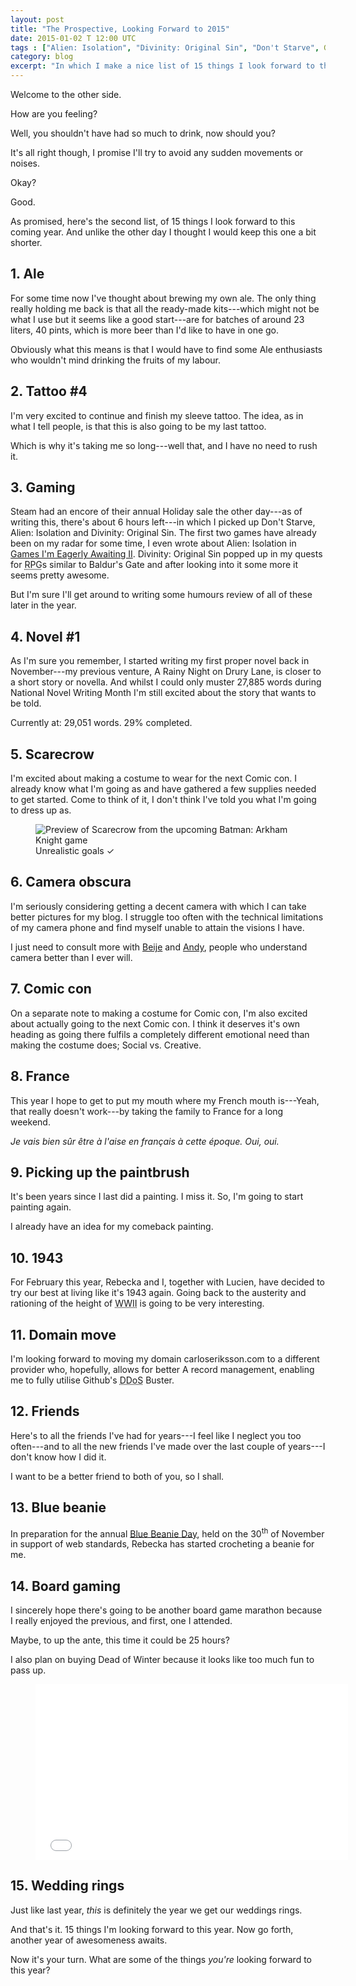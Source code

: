 ```yaml
---
layout: post
title: "The Prospective, Looking Forward to 2015"
date: 2015-01-02 T 12:00 UTC
tags : ["Alien: Isolation", "Divinity: Original Sin", "Don't Starve", Gaming, "Batman: Arkham Knight", Board Gaming, Web Standards, Marathon, NaNoWriMo, Year Plans, Tattoo, Video, World War II, Painting, Writing, France, Cosplay, Comic Con]
category: blog
excerpt: "In which I make a nice list of 15 things I look forward to this coming year."
---
```

Welcome to the other side.

How are you feeling?

Well, you shouldn't have had so much to drink, now should you?

It's all right though, I promise I'll try to avoid any sudden movements or noises.

Okay?

Good.

As promised, here's the second list, of 15 things I look forward to this coming year. And unlike the other day I thought I would keep this one a bit shorter.

## 1. Ale

For some time now I've thought about brewing my own ale. The only thing really holding me back is that all the ready-made kits---which might not be what I use but it seems like a good start---are for batches of around 23 liters, 40 pints, which is more beer than I'd like to have in one go.

Obviously what this means is that I would have to find some Ale enthusiasts who wouldn't mind drinking the fruits of my labour.

## 2. Tattoo \#4

I'm very excited to continue and finish my sleeve tattoo. The idea, as in what I tell people, is that this is also going to be my last tattoo.

Which is why it's taking me so long---well that, and I have no need to rush it.

## 3. Gaming

Steam had an encore of their annual Holiday sale the other day---as of writing this, there's about 6 hours left---in which I picked up Don't Starve, Alien: Isolation and Divinity: Original Sin. The first two games have already been on my radar for some time, I even wrote about Alien: Isolation in [Games I'm Eagerly Awaiting II][games]. Divinity: Original Sin popped up in my quests for <abbr title="role-playing game">RPG</abbr>s similar to Baldur's Gate and after looking into it some more it seems pretty awesome.

But I'm sure I'll get around to writing some humours review of all of these later in the year.

## 4. Novel \#1

As I'm sure you remember, I started writing my first proper novel back in November---my previous venture, A Rainy Night on Drury Lane, is closer to a short story or novella. And whilst I could only muster 27,885 words during National Novel Writing Month I'm still excited about the story that wants to be told.

Currently at: 29,051 words. 29% completed.

## 5. Scarecrow

I'm excited about making a costume to wear for the next Comic con. I already know what I'm going as and have gathered a few supplies needed to get started. Come to think of it, I don't think I've told you what I'm going to dress up as.

<figure>
	<img class="js-lazy-load" data-original="/assets/posts/2015/january/the-prospective-looking-forward-to-2015/batman-arkham-knight-scarecrow.jpg" alt="Preview of Scarecrow from the upcoming Batman: Arkham Knight game">
	<figcaption>Unrealistic goals ✓</figcaption>
</figure>

## 6. Camera obscura

I'm seriously considering getting a decent camera with which I can take better pictures for my blog. I struggle too often with the technical limitations of my camera phone and find myself unable to attain the visions I have.

I just need to consult more with [Beije][beije] and [Andy][andy], people who understand camera better than I ever will.

## 7. Comic con

On a separate note to making a costume for Comic con, I'm also excited about actually going to the next Comic con. I think it deserves it's own heading as going there fulfils a completely different emotional need than making the costume does; Social vs. Creative.

## 8. France

This year I hope to get to put my mouth where my French mouth is---Yeah, that really doesn't work---by taking the family to France for a long weekend.

<i lang="fr">Je vais bien sûr être à l'aise en français à cette époque. Oui, oui.</i>

## 9. Picking up the paintbrush

It's been years since I last did a painting. I miss it. So, I'm going to start painting again.

I already have an idea for my comeback painting.

## 10. 1943

For February this year, Rebecka and I, together with Lucien, have decided to try our best at living like it's 1943 again. Going back to the austerity and rationing of the height of <abbr title="World War II">WWII</abbr> is going to be very interesting.

## 11. Domain move

I'm looking forward to moving my domain carloseriksson.com to a different provider who, hopefully, allows for better A record management, enabling me to fully utilise Github's <abbr title=" distributed denial-of-service">DDoS</abbr> Buster.

## 12. Friends

Here's to all the friends I've had for years---I feel like I neglect you too often---and to all the new friends I've made over the last couple of years---I don't know how I did it.

I want to be a better friend to both of you, so I shall.

## 13. Blue beanie

In preparation for the annual [Blue Beanie Day][beanie], held on the 30<sup>th</sup> of November in support of web standards, Rebecka has started crocheting a beanie for me.

## 14. Board gaming

I sincerely hope there's going to be another board game marathon because I really enjoyed the previous, and first, one I attended.

Maybe, to up the ante, this time it could be 25 hours?

I also plan on buying Dead of Winter because it looks like too much fun to pass up.

<figure class="media-video">
	<iframe src="//player.vimeo.com/video/105978134" width="500" height="281" frameborder="0" webkitallowfullscreen mozallowfullscreen allowfullscreen></iframe>
</figure>

## 15. Wedding rings

Just like last year, *this* is definitely the year we get our weddings rings.

And that's it. 15 things I'm looking forward to this year. Now go forth, another year of awesomeness awaits.

Now it's your turn. What are some of the things *you're* looking forward to this year?

[games]: /blog/games-im-eagerly-awating-ii
[beanie]: http://bluebeanieday.tumblr.com/
[andy]: https://twitter.com/andyjh07
[beije]: https://twitter.com/benjhorn